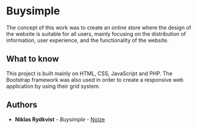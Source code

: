 # Buysimple
The concept of this work was to create an online store where the design of the website is suitable for all users, mainly focusing on the distribution of information, user experience, and the functionality of the website. 

## What to know
This project is built mainly on HTML, CSS, JavaScript and PHP. The Bootstrap framework was also used in order to create a responsive web application by using their grid system.

## Authors

* **Niklas Rydkvist** - *Buysimple* - [Nojze](https://github.com/Nojze)
